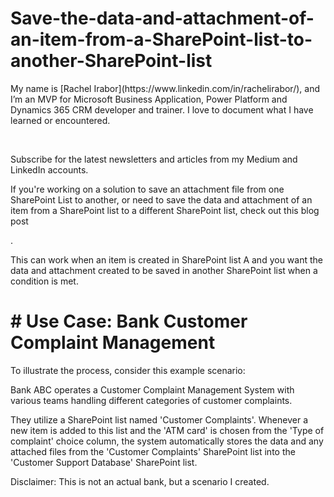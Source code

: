 # Save-the-data-and-attachment-of-an-item-from-a-SharePoint-list-to-another-SharePoint-list
<p> My name is [Rachel Irabor](https://www.linkedin.com/in/rachelirabor/), and I’m an MVP for Microsoft Business Application, Power Platform and Dynamics 365 CRM developer and trainer. I love to document what I have learned or encountered. <p></p>
<br>

Subscribe for the latest newsletters and articles from my Medium and LinkedIn accounts.



<p>If you're working on a solution to save an attachment file from one SharePoint List to another, or need to save the data and attachment of an item from a SharePoint list to a different SharePoint list, check out this blog post </p>.

<br>

This can work when an item is created in SharePoint list A and you want the data and attachment created to be saved in another SharePoint list when a condition is met. 



# # Use Case: Bank Customer Complaint Management
To illustrate the process, consider this example scenario:

Bank ABC operates a Customer Complaint Management System with various teams handling different categories of customer complaints.

They utilize a SharePoint list named 'Customer Complaints'. Whenever a new item is added to this list and the 'ATM card' is chosen from the 'Type of complaint' choice column, the system automatically stores the data and any attached files from the 'Customer Complaints' SharePoint list into the 'Customer Support Database' SharePoint list.



Disclaimer: This is not an actual bank, but a scenario I created.



